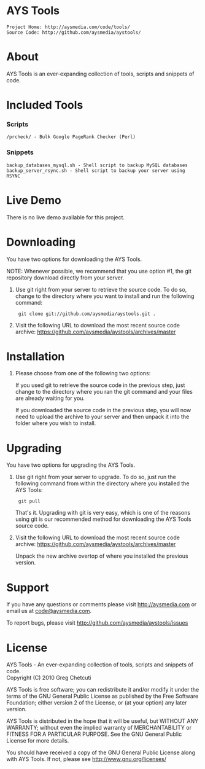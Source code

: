 # AYS Tools
    Project Home: http://aysmedia.com/code/tools/  
    Source Code: http://github.com/aysmedia/aystools/  


# About
AYS Tools is an ever-expanding collection of tools, scripts and snippets of code.  


# Included Tools

### Scripts
    /prcheck/ - Bulk Google PageRank Checker (Perl)  

### Snippets
    backup_databases_mysql.sh - Shell script to backup MySQL databases  
    backup_server_rsync.sh - Shell script to backup your server using RSYNC  


# Live Demo
There is no live demo available for this project.  


# Downloading
You have two options for downloading the AYS Tools.  

NOTE: Whenever possible, we recommend that you use option #1, the git repository download directly from your server.  

1. Use git right from your server to retrieve the source code. To do so, change to the directory where you want to install and run the following command:  

        git clone git://github.com/aysmedia/aystools.git .  

2. Visit the following URL to download the most recent source code archive: https://github.com/aysmedia/aystools/archives/master  


# Installation
1. Please choose from one of the following two options:  

    If you used git to retrieve the source code in the previous step, just change to the directory where you ran the git command and your files are already waiting for you.  

    If you downloaded the source code in the previous step, you will now need to upload the archive to your server and then unpack it into the folder where you wish to install.  


# Upgrading
You have two options for upgrading the AYS Tools.  

1. Use git right from your server to upgrade. To do so, just run the following command from within the directory where you installed the AYS Tools:  

        git pull  
    
    That's it. Upgrading with git is very easy, which is one of the reasons using git is our recommended method for downloading the AYS Tools source code.  

2. Visit the following URL to download the most recent source code archive: https://github.com/aysmedia/aystools/archives/master  

   Unpack the new archive overtop of where you installed the previous version.  


# Support
If you have any questions or comments please visit http://aysmedia.com or email us at code@aysmedia.com.  

To report bugs, please visit http://github.com/aysmedia/aystools/issues  


# License
AYS Tools - An ever-expanding collection of tools, scripts and snippets of code.  
Copyright (C) 2010 Greg Chetcuti  

AYS Tools is free software; you can redistribute it and/or modify it under the terms of the GNU General Public License as published by the Free Software Foundation; either version 2 of the License, or (at your option) any later version.  

AYS Tools is distributed in the hope that it will be useful, but WITHOUT ANY WARRANTY; without even the implied warranty of MERCHANTABILITY or FITNESS FOR A PARTICULAR PURPOSE. See the GNU General Public License for more details.  

You should have received a copy of the GNU General Public License along with AYS Tools. If not, please see http://www.gnu.org/licenses/  